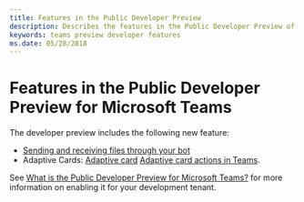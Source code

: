```yaml
---
title: Features in the Public Developer Preview
description: Describes the features in the Public Developer Preview of Microsoft Teams
keywords: teams preview developer features
ms.date: 05/28/2018
---
```

# Features in the Public Developer Preview for Microsoft Teams

The developer preview includes the following new feature:

* [Sending and receiving files through your bot](~/concepts/bots/bots-files)
* Adaptive Cards: [Adaptive card](~/concepts/cards/cards-reference#adaptive-card) [Adaptive card actions in Teams](~/concepts/cards/cards-actions#adaptive-card-actions).

See [What is the Public Developer Preview for Microsoft Teams?](~/resources/general/developer-preview) for more information on enabling it for your development tenant.